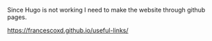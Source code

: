 Since Hugo is not working I need to make the website through github pages.

https://francescoxd.github.io/useful-links/
